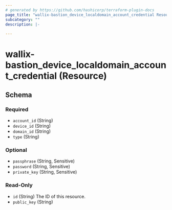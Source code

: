 ```yaml
---
# generated by https://github.com/hashicorp/terraform-plugin-docs
page_title: "wallix-bastion_device_localdomain_account_credential Resource - terraform-provider-wallix-bastion"
subcategory: ""
description: |-
  
---
```


# wallix-bastion_device_localdomain_account_credential (Resource)





<!-- schema generated by tfplugindocs -->
## Schema

### Required

- `account_id` (String)
- `device_id` (String)
- `domain_id` (String)
- `type` (String)

### Optional

- `passphrase` (String, Sensitive)
- `password` (String, Sensitive)
- `private_key` (String, Sensitive)

### Read-Only

- `id` (String) The ID of this resource.
- `public_key` (String)
